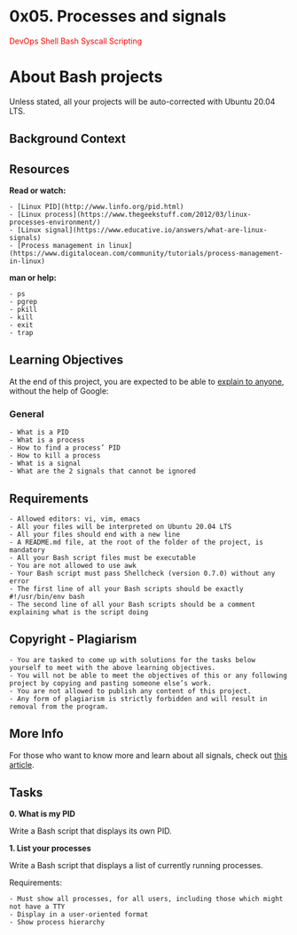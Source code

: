 # 0x05. Processes and signals

<span style="color: red"> DevOps Shell Bash Syscall Scripting  </span>

# About Bash projects 

Unless stated, all your projects will be auto-corrected with Ubuntu 20.04 LTS.

## Background Context


## Resources

**Read or watch:**

	- [Linux PID](http://www.linfo.org/pid.html)
	- [Linux process](https://www.thegeekstuff.com/2012/03/linux-processes-environment/)
	- [Linux signal](https://www.educative.io/answers/what-are-linux-signals)
	- [Process management in linux](https://www.digitalocean.com/community/tutorials/process-management-in-linux)


**man or help:**

	- ps
	- pgrep
	- pkill
	- kill
	- exit
	- trap

## Learning Objectives

At the end of this project, you are expected to be able to [explain to anyone](https://fs.blog/feynman-learning-technique/), without the help of Google:

### General

	- What is a PID
	- What is a process
	- How to find a process’ PID
	- How to kill a process
	- What is a signal
	- What are the 2 signals that cannot be ignored

## Requirements

	- Allowed editors: vi, vim, emacs
	- All your files will be interpreted on Ubuntu 20.04 LTS
	- All your files should end with a new line
	- A README.md file, at the root of the folder of the project, is mandatory
	- All your Bash script files must be executable
	- You are not allowed to use awk
	- Your Bash script must pass Shellcheck (version 0.7.0) without any error
	- The first line of all your Bash scripts should be exactly #!/usr/bin/env bash
	- The second line of all your Bash scripts should be a comment explaining what is the script doing

## Copyright - Plagiarism

	- You are tasked to come up with solutions for the tasks below yourself to meet with the above learning objectives.
	- You will not be able to meet the objectives of this or any following project by copying and pasting someone else’s work. 
	- You are not allowed to publish any content of this project.
	- Any form of plagiarism is strictly forbidden and will result in removal from the program.

## More Info

For those who want to know more and learn about all signals, check out [this article](https://www.computerhope.com/unix/signals.htm).

## Tasks

**0. What is my PID**

Write a Bash script that displays its own PID.

**1. List your processes**

Write a Bash script that displays a list of currently running processes.

Requirements:

	- Must show all processes, for all users, including those which might not have a TTY
	- Display in a user-oriented format
	- Show process hierarchy
